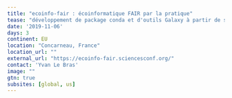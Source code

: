 ```yaml
---
title: "ecoinfo-fair : écoinformatique FAIR par la pratique" 
tease: "développement de package conda et d'outils Galaxy à partir de scripts et packages R"
date: '2019-11-06'
days: 3
continent: EU
location: "Concarneau, France" 
location_url: ""
external_url: "https://ecoinfo-fair.sciencesconf.org/"
contact: 'Yvan Le Bras'
image: ""
gtn: true
subsites: [global, us]
---
```


